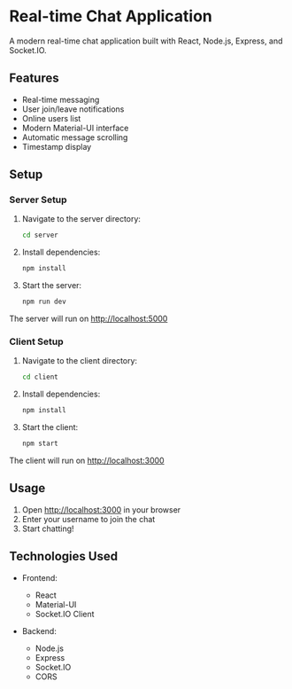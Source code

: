 # Real-time Chat Application

A modern real-time chat application built with React, Node.js, Express, and Socket.IO.

## Features

- Real-time messaging
- User join/leave notifications
- Online users list
- Modern Material-UI interface
- Automatic message scrolling
- Timestamp display

## Setup

### Server Setup

1. Navigate to the server directory:

   ```bash
   cd server
   ```

2. Install dependencies:

   ```bash
   npm install
   ```

3. Start the server:

   ```bash
   npm run dev
   ```

The server will run on <http://localhost:5000>

### Client Setup

1. Navigate to the client directory:

   ```bash
   cd client
   ```

2. Install dependencies:

   ```bash
   npm install
   ```

3. Start the client:

   ```bash
   npm start
   ```

The client will run on <http://localhost:3000>

## Usage

1. Open <http://localhost:3000> in your browser
2. Enter your username to join the chat
3. Start chatting!

## Technologies Used

- Frontend:
  - React
  - Material-UI
  - Socket.IO Client

- Backend:
  - Node.js
  - Express
  - Socket.IO
  - CORS
